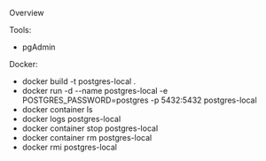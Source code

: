 Overview

Tools:
* pgAdmin

Docker:
* docker build -t postgres-local .
* docker run -d --name postgres-local -e POSTGRES_PASSWORD=postgres -p 5432:5432 postgres-local
* docker container ls
* docker logs postgres-local
* docker container stop postgres-local
* docker container rm postgres-local
* docker rmi postgres-local